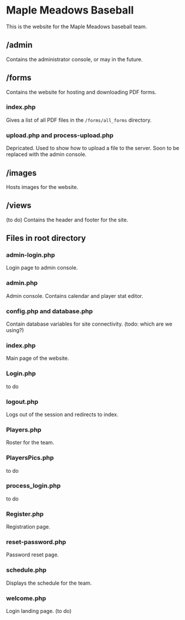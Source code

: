 # Maple Meadows Baseball
This is the website for the Maple Meadows baseball team.

## /admin
Contains the administrator console, or may in the future.

## /forms
Contains the website for hosting and downloading PDF forms.

### index.php
Gives a list of all PDF files in the `/forms/all_forms` directory.

### upload.php and process-upload.php
Depricated. Used to show how to upload a file to the server.
Soon to be replaced with the admin console.

## /images
Hosts images for the website.

## /views
(to do) 
Contains the header and footer for the site.

## Files in root directory

### admin-login.php
Login page to admin console.

### admin.php
Admin console. Contains calendar and player stat editor.

### config.php and database.php
Contain database variables for site connectivity.
(todo: which are we using?)

### index.php
Main page of the website.

### Login.php
to do

### logout.php
Logs out of the session and redirects to index.

### Players.php
Roster for the team.

### PlayersPics.php
to do

### process_login.php
to do

### Register.php
Registration page.

### reset-password.php
Password reset page.

### schedule.php
Displays the schedule for the team.

### welcome.php
Login landing page. (to do)